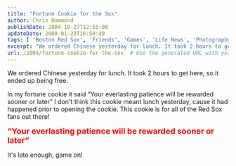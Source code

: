 ```yaml
---
title: "Fortune Cookie for the Sox"
author: Chris Hammond
publishDate: 2004-10-27T12:55:00
updateDate: 2008-01-23T16:50:49
tags: [ 'Boston Red Sox', 'Friends', 'Games', 'Life News', 'Photography', 'Places to See', 'Red Sox in St Louis', 'SEO', 'Site News', 'Technology' ]
excerpt: "We ordered Chinese yesterday for lunch. It took 2 hours to get here, so it ended up being free. In my fortune cookie it said &#8220;Your everlasting patience will be rewarded sooner or later&#8221; I don't think this cookie meant lunch yesterday, cause it had happened prior to opening the cookie. This cookie is for all of the Red Sox fans out there! &#8220;Your everlasting patience will be rewarded sooner or later&#8221; It's late enough, game..."
url: /2004/fortune-cookie-for-the-sox  # Use the generated URL with year
---
```

<P>We ordered Chinese yesterday for lunch. It took 2 hours to get here, so it ended up being free.</P> <P>In my fortune cookie it said &#8220;Your everlasting patience will be rewarded sooner or later&#8221; I don't think this cookie meant lunch yesterday, cause it had happened prior to opening the cookie. This cookie is for all of the Red Sox fans out there!</P> <P><FONT color=#ff0000 size=4><STRONG>&#8220;Your everlasting patience will be rewarded sooner or later&#8221;</STRONG></FONT></P> <P>It's late enough, game on!</P>
